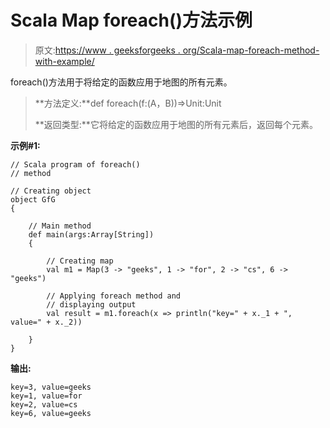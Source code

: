 # Scala Map foreach()方法示例

> 原文:[https://www . geeksforgeeks . org/Scala-map-foreach-method-with-example/](https://www.geeksforgeeks.org/scala-map-foreach-method-with-example/)

foreach()方法用于将给定的函数应用于地图的所有元素。

> **方法定义:**def foreach(f:(A，B))=>Unit:Unit
> 
> **返回类型:**它将给定的函数应用于地图的所有元素后，返回每个元素。

**示例#1:**

```
// Scala program of foreach()
// method

// Creating object
object GfG
{ 

    // Main method
    def main(args:Array[String])
    {

        // Creating map
        val m1 = Map(3 -> "geeks", 1 -> "for", 2 -> "cs", 6 -> "geeks")

        // Applying foreach method and 
        // displaying output 
        val result = m1.foreach(x => println("key=" + x._1 + ", value=" + x._2))

    }
}
```

**输出:**

```
key=3, value=geeks
key=1, value=for
key=2, value=cs
key=6, value=geeks

```